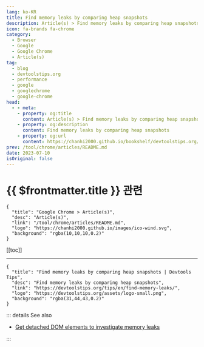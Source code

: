 ```yaml
---
lang: ko-KR
title: Find memory leaks by comparing heap snapshots
description: Article(s) > Find memory leaks by comparing heap snapshots
icon: fa-brands fa-chrome
category: 
  - Browser
  - Google
  - Google Chrome
  - Article(s)
tag: 
  - blog
  - devtoolstips.org
  - performance
  - google
  - googlechrome
  - google-chrome
head:  
  - - meta:
    - property: og:title
      content: Article(s) > Find memory leaks by comparing heap snapshots
    - property: og:description
      content: Find memory leaks by comparing heap snapshots
    - property: og:url
      content: https://chanhi2000.github.io/bookshelf/devtoolstips.org/find-memory-leaks.html
prev: /tool/chrome/articles/README.md
date: 2023-07-10
isOriginal: false
---
```


# {{ $frontmatter.title }} 관련

```component VPCard
{
  "title": "Google Chrome > Article(s)",
  "desc": "Article(s)",
  "link": "/tool/chrome/articles/README.md",
  "logo": "https://chanhi2000.github.io/images/ico-wind.svg",
  "background": "rgba(10,10,10,0.2)"
}
```

[[toc]]

---

```component VPCard
{
  "title": "Find memory leaks by comparing heap snapshots | Devtools Tips",
  "desc": "Find memory leaks by comparing heap snapshots",
  "link": "https://devtoolstips.org/tips/en/find-memory-leaks/",
  "logo": "https://devtoolstips.org/assets/logo-small.png",
  "background": "rgba(31,44,43,0.2)"
}
```

<!-- TODO:  작성 -->

::: details See also

- [Get detached DOM elements to investigate memory leaks](https://devtoolstips.org/tips/en/get-detached-elements)

:::
